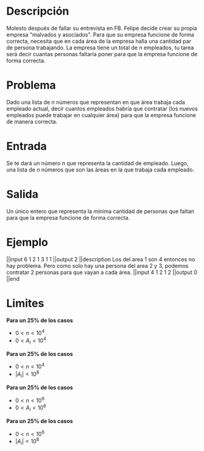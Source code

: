 # Descripción

Molesto después de fallar su entrevista en FB. Felipe decide crear su propia empresa "malvados y asociados". Para que su empresa funcione de forma correcta, necesita que en cada área de la empresa halla una cantidad par de persona trabajando. La empresa tiene un total de $n$ empleados, tu tarea será decir cuantas personas faltaría poner para que la empresa funcione de forma correcta.

# Problema

Dado una lista de $n$ números que representan en que área trabaja cada empleado actual, decir cuantos empleados habría que contratar (los nuevos empleados puede trabajar en cualquier área) para que la empresa funcione de manera correcta. 

# Entrada

Se te dará un número $n$ que representa la cantidad de empleado. Luego, una lista de $n$ números que son las áreas en la que trabaja cada empleado.

# Salida

Un único entero que representa la minima cantidad de personas que faltan para que la empresa funcione de forma correcta.

# Ejemplo

||input
6
1 2 1 3 1 1
||output
2
||description
Los del area $1$ son $4$ entonces no hay problema. Pero como solo hay una persona del area $2$ y $3$, podemos contratar $2$ personas para que vayan a cada área.
||input
4
1 2 1 2
||output
0
||end

# Limites

**Para un 25% de los casos**

- $0 < n < 10^4$
- $0 < A_i < 10^4$

**Para un 25% de los casos**

- $0 < n < 10^4$
- $|A_i| < 10^8$

**Para un 25% de los casos**

- $0 < n < 10^6$
- $0 < A_i < 10^6$

**Para un 25% de los casos**

- $0 < n < 10^6$
- $|A_i| < 10^8$